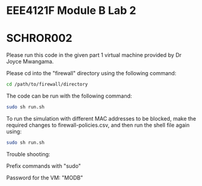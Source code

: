 # EEE4121F Module B Lab 2
# SCHROR002

Please run this code in the given part 1 virtual machine provided by Dr Joyce Mwangama.

Please cd into the "firewall" directory using the following command:
```bash
cd /path/to/firewall/directory
```

The code can be run with the following command:
```bash
sudo sh run.sh
```

To run the simulation with different MAC addresses to be blocked, make the required changes to firewall-policies.csv, and then run the shell file again using:
```bash
sudo sh run.sh
```

Trouble shooting:

Prefix commands with "sudo"

Password for the VM: "MODB"
